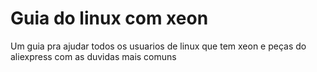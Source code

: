 # Guia do linux com xeon
Um guia pra ajudar todos os usuarios de linux que tem xeon e peças do aliexpress com as 
duvidas mais comuns
